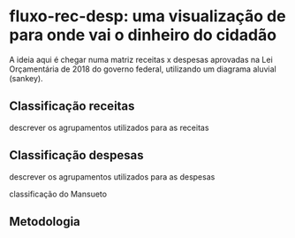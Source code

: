 # fluxo-rec-desp: uma visualização de para onde vai o dinheiro do cidadão

A ideia aqui é chegar numa matriz receitas x despesas aprovadas na Lei Orçamentária de 2018 do governo federal, utilizando um diagrama aluvial (sankey).

## Classificação receitas

descrever os agrupamentos utilizados para as receitas

## Classificação despesas

descrever os agrupamentos utilizados para as despesas

classificação do Mansueto

## Metodologia
